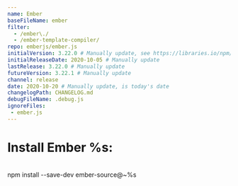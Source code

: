 ```yaml
---
name: Ember
baseFileName: ember
filter:
  - /ember\./
  - /ember-template-compiler/
repo: emberjs/ember.js
initialVersion: 3.22.0 # Manually update, see https://libraries.io/npm/ember-source throughout
initialReleaseDate: 2020-10-05 # Manually update
lastRelease: 3.22.0 # Manually update
futureVersion: 3.22.1 # Manually update
channel: release
date: 2020-10-20 # Manually update, is today's date
changelogPath: CHANGELOG.md
debugFileName: .debug.js
ignoreFiles:
 - ember.js
---
```

# Install Ember %s:
<br>
npm install --save-dev ember-source@~%s
